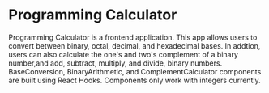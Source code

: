 # Programming Calculator

Programming Calculator is a frontend application. This app allows users to convert between binary, octal, decimal, and hexadecimal bases. In addtion, users can also calculate the one's and two's complement of a binary number,and add, subtract, multiply, and divide, binary numbers. BaseConversion, BinaryArithmetic, and ComplementCalculator components are built using React Hooks. Components only work with integers currently.



